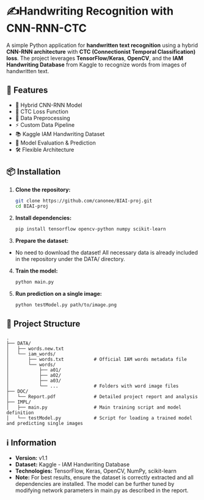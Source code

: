 # ✍️Handwriting Recognition with CNN-RNN-CTC

A simple Python application for **handwritten text recognition** using a hybrid **CNN-RNN architecture** with **CTC (Connectionist Temporal Classification) loss**. The project leverages **TensorFlow/Keras**, **OpenCV**, and the **IAM Handwriting Database** from Kaggle to recognize words from images of handwritten text.

## 🚀 Features

* 🧠 Hybrid CNN-RNN Model
* 🔗 CTC Loss Function
* 🧹 Data Preprocessing
* ⚡ Custom Data Pipeline
* 📚 Kaggle IAM Handwriting Dataset
* 📝 Model Evaluation & Prediction
* 🛠️ Flexible Architecture

## 📦 Installation

1. **Clone the repository:**
    ```bash
    git clone https://github.com/canonee/BIAI-proj.git
    cd BIAI-proj
    ```

2. **Install dependencies:**
    ```bash
    pip install tensorflow opencv-python numpy scikit-learn
    ```

3. **Prepare the dataset:**
* No need to download the dataset! All necessary data is already included in the repository under the DATA/ directory.

4. **Train the model:**
    ```bash
    python main.py
    ```

5. **Run prediction on a single image:**
    ```bash
    python testModel.py path/to/image.png
    ```

## 📂 Project Structure
    .
    ├── DATA/
    │   ├── words.new.txt
    │   └── iam_words/
    │       ├── words.txt			# Official IAM words metadata file
    │       └── words/
    │           ├── a01/
    │           ├── a02/
    │           ├── a03/
    │           └── ...			    # Folders with word image files
    ├── DOC/
    │   └── Report.pdf				# Detailed project report and analysis
    ├── IMPL/
    │   ├── main.py				    # Main training script and model definition
    │   └── testModel.py			# Script for loading a trained model and predicting single images

## ℹ️ Information
* **Version:** v1.1
* **Dataset:** Kaggle - IAM Handwriting Database
* **Technologies:** TensorFlow, Keras, OpenCV, NumPy, scikit-learn
* **Note:** For best results, ensure the dataset is correctly extracted and all dependencies are installed. The model can be further tuned by modifying network parameters in main.py as described in the report.
